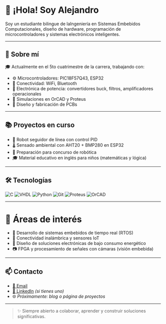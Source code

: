 # 👋 ¡Hola! Soy Alejandro

Soy un estudiante bilingue de  laIngeniería en Sistemas Embebidos Computacionales, diseño de hardware, programación de microcontroladores y sistemas electrónicos inteligentes.

---

## 🚀 Sobre mí

🎓 Actualmente en el 5to cuatrimestre de la carrera, trabajando con:

- ⚙️ Microcontroladores: PIC18F57Q43, ESP32  
- 📡 Conectividad: WiFi, Bluetooth  
- 🔋 Electrónica de potencia: convertidores buck, filtros, amplificadores operacionales  
- 🧪 Simulaciones en OrCAD y Proteus  
- 🔧 Diseño y fabricación de PCBs

---

## 📚 Proyectos en curso

- 🤖 Robot seguidor de línea con control PID
- 🌡️ Sensado ambiental con AHT20 + BMP280 en ESP32
- 🧠 Preparación para concurso de robótica
- 🎓 Material educativo en inglés para niños (matemáticas y lógica)

---

## 🛠️ Tecnologías

![C](https://img.shields.io/badge/-C-00599C?style=flat-square&logo=c)
![VHDL](https://img.shields.io/badge/-VHDL-blueviolet?style=flat-square)
![Python](https://img.shields.io/badge/-Python-3776AB?style=flat-square&logo=python)
![Git](https://img.shields.io/badge/-Git-F05032?style=flat-square&logo=git)
![Proteus](https://img.shields.io/badge/-Proteus-blue?style=flat-square)
![OrCAD](https://img.shields.io/badge/-OrCAD-red?style=flat-square)

---

# 📌 Áreas de interés

- 🧠 Desarrollo de sistemas embebidos de tiempo real (RTOS)
- 📡 Conectividad inalámbrica y sensores IoT
- 🔋 Diseño de soluciones electrónicas de bajo consumo energético
- 📷 FPGA y procesamiento de señales con cámaras (visión embebida)
---

## 📫 Contacto

- [📧 Email](mailto:JAPZoficial@outlook.com)
- [🔗 LinkedIn](https://www.linkedin.com/in/alejandropool/) *(si tienes uno)*
- 🌐 *Próximamente: blog o página de proyectos*

---

> ✨ Siempre abierto a colaborar, aprender y construir soluciones significativas.
